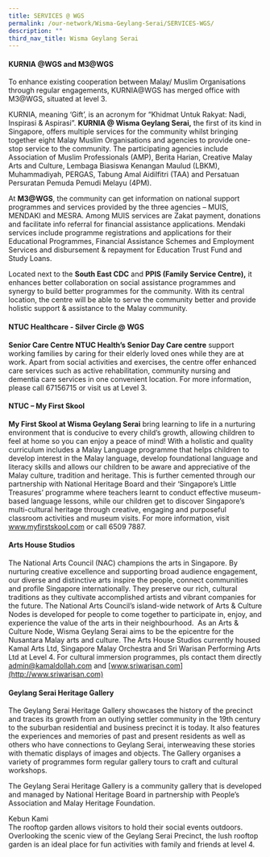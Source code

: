 ```yaml
---
title: SERVICES @ WGS
permalink: /our-network/Wisma-Geylang-Serai/SERVICES-WGS/
description: ""
third_nav_title: Wisma Geylang Serai
---
```

#### KURNIA @WGS and M3@WGS

To enhance existing cooperation between Malay/ Muslim Organisations through regular engagements, KURNIA@WGS has merged office with M3@WGS, situated at level 3.

KURNIA, meaning ‘Gift’, is an acronym for “Khidmat Untuk Rakyat: Nadi, Inspirasi & Aspirasi”. **KURNIA @ Wisma Geylang Serai,** the first of its kind in Singapore, offers multiple services for the community whilst bringing together eight Malay Muslim Organisations and agencies to provide one-stop service to the community. The participating agencies include Association of Muslim Professionals (AMP), Berita Harian, Creative Malay Arts and Culture, Lembaga Biasiswa Kenangan Maulud (LBKM), Muhammadiyah, PERGAS, Tabung Amal Aidilfitri (TAA) and Persatuan Persuratan Pemuda Pemudi Melayu (4PM).

At **M3@WGS**, the community can get information on national support programmes and services provided by the three agencies – MUIS, MENDAKI and MESRA. Among MUIS services are Zakat payment, donations and facilitate info referral for financial assistance applications. Mendaki services include programme registrations and applications for their Educational Programmes, Financial Assistance Schemes and Employment Services and disbursement & repayment for Education Trust Fund and Study Loans.

Located next to the **South East CDC** and **PPIS (Family Service Centre),** it enhances better collaboration on social assistance programmes and synergy to build better programmes for the community. With its central location, the centre will be able to serve the community better and provide holistic support & assistance to the Malay community.

#### NTUC Healthcare - Silver Circle @ WGS

**Senior Care Centre NTUC Health’s Senior Day Care centre** support working families by caring for their elderly loved ones while they are at work. Apart from social activities and exercises, the centre offer enhanced care services such as active rehabilitation, community nursing and dementia care services in one convenient location. For more information, please call 67156715 or visit us at Level 3.

#### NTUC – My First Skool
 
**My First Skool at Wisma Geylang Serai** bring learning to life in a nurturing environment that is conducive to every child’s growth, allowing children to feel at home so you can enjoy a peace of mind! With a holistic and quality curriculum includes a Malay Language programme that helps children to develop interest in the Malay language, develop foundational language and literacy skills and allows our children to be aware and appreciative of the Malay culture, tradition and heritage. This is further cemented through our partnership with National Heritage Board and their ‘Singapore’s Little Treasures’ programme where teachers learnt to conduct effective museum-based language lessons, while our children get to discover Singapore’s multi-cultural heritage through creative, engaging and purposeful classroom activities and museum visits. For more information, visit www.myfirstskool.com or call 6509 7887.

#### Arts House Studios

The National Arts Council (NAC) champions the arts in Singapore. By nurturing creative excellence and supporting broad audience engagement, our diverse and distinctive arts inspire the people, connect communities and profile Singapore internationally. They preserve our rich, cultural traditions as they cultivate accomplished artists and vibrant companies for the future. The National Arts Council’s island-wide network of Arts & Culture Nodes is developed for people to come together to participate in, enjoy, and experience the value of the arts in their neighbourhood.  As an Arts & Culture Node, Wisma Geylang Serai aims to be the epicentre for the Nusantara Malay arts and culture. The Arts House Studios currently housed Kamal Arts Ltd, Singapore Malay Orchestra and Sri Warisan Performing Arts Ltd at Level 4. For cultural immersion programmes, pls contact them directly admin@kamaldollah.com and [www.sriwarisan.com](http://www.sriwarisan.com)

#### Geylang Serai Heritage Gallery

The Geylang Serai Heritage Gallery showcases the history of the precinct and traces its growth from an outlying settler community in the 19th century to the suburban residential and business precinct it is today. It also features the experiences and memories of past and present residents as well as others who have connections to Geylang Serai, interweaving these stories with thematic displays of images and objects. The Gallery organises a variety of programmes form regular gallery tours to craft and cultural workshops.

The Geylang Serai Heritage Gallery is a community gallery that is developed and managed by National Heritage Board in partnership with People’s Association and Malay Heritage Foundation.

Kebun Kami  
The rooftop garden allows visitors to hold their social events outdoors. Overlooking the scenic view of the Geylang Serai Precinct, the lush rooftop garden is an ideal place for fun activities with family and friends at level 4.